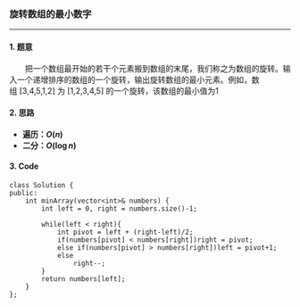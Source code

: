 ### 旋转数组的最小数字

---

#### 1. 题意

&emsp;&emsp;把一个数组最开始的若干个元素搬到数组的末尾，我们称之为数组的旋转。输入一个递增排序的数组的一个旋转，输出旋转数组的最小元素。例如，数组 [3,4,5,1,2] 为 [1,2,3,4,5] 的一个旋转，该数组的最小值为1

#### 2. 思路

- **遍历：$O(n)$**
- **二分：$O(\log n)$**

#### 3. Code

```
class Solution {
public:
    int minArray(vector<int>& numbers) {
        int left = 0, right = numbers.size()-1;

        while(left < right){
            int pivot = left + (right-left)/2;
            if(numbers[pivot] < numbers[right])right = pivot;
            else if(numbers[pivot] > numbers[right])left = pivot+1;
            else
                right--;
        }
        return numbers[left];
    }
};
```